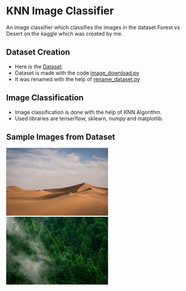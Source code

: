 # KNN Image Classifier

An image classifier which classifies the images in the dataset Forest vs Desert on the kaggle which was created by me.

## Dataset Creation
- Here is the [Dataset](https://www.kaggle.com/datasets/akhiljethwa/forest-vs-desert).
- Dataset is made with the code [image_download.py](https://github.com/Akhil-77/KNN-Image-Classifier/blob/master/image_download.py) 
- It was renamed with the help of [rename_dataset.py](https://github.com/Akhil-77/KNN-Image-Classifier/blob/master/rename_dataset.py)

## Image Classification

- Image classification is done with the help of KNN Algorithm.
- Used libraries are tenserflow, sklearn, numpy and matplotlib.

## Sample Images from Dataset
![](./sample1.jpg)
![](./sample2.jpg)
